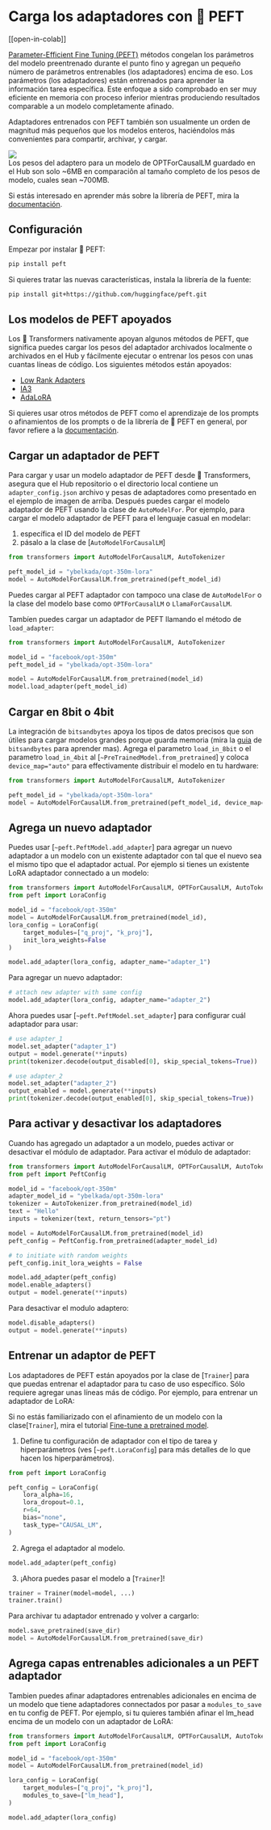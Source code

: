 <!--Copyright 2023 The HuggingFace Team. All rights reserved.
Licensed under the Apache License, Version 2.0 (the "License"); you may not use this file except in compliance with
the License. You may obtain a copy of the License at
http://www.apache.org/licenses/LICENSE-2.0
Unless required by applicable law or agreed to in writing, software distributed under the License is distributed on
an "AS IS" BASIS, WITHOUT WARRANTIES OR CONDITIONS OF ANY KIND, either express or implied. See the License for the
specific language governing permissions and limitations under the License.
⚠️ Note that this file is in Markdown but contain specific syntax for our doc-builder (similar to MDX) that may not be
rendered properly in your Markdown viewer.
-->

# Carga los adaptadores con 🤗 PEFT

[[open-in-colab]]

[Parameter-Efficient Fine Tuning (PEFT)](https://huggingface.co/blog/peft) métodos congelan los parámetros del modelo preentrenado durante el punto fino y agregan un pequeño número de parámetros entrenables (los adaptadores) encima de eso.  Los parámetros (los adaptadores) están entrenados para aprender la información tarea específica.  Este enfoque a sido comprobado en ser muy eficiente en memoria con proceso inferior mientras produciendo resultados comparable a un modelo completamente afinado. 

 Adaptadores entrenados con PEFT también son usualmente un orden de magnitud más pequeños que los modelos enteros, haciéndolos más convenientes para compartir, archivar, y cargar. 

<div class="flex flex-col justify-center">
  <img src="https://huggingface.co/datasets/huggingface/documentation-images/resolve/main/peft/PEFT-hub-screenshot.png"/>
  <figcaption class="text-center">Los pesos del adaptero para un modelo de OPTForCausalLM guardado en el Hub son solo ~6MB en comparaciôn al tamaño completo de los  pesos de modelo, cuales sean ~700MB.</figcaption>
</div>

Si estás interesado en aprender más sobre la librería de PEFT, mira la [documentación](https://huggingface.co/docs/peft/index).

## Configuración

Empezar por instalar 🤗 PEFT:

```bash
pip install peft
```

Si quieres tratar las nuevas características, instala la librería de la fuente:

```bash
pip install git+https://github.com/huggingface/peft.git
```

##  Los modelos de PEFT apoyados

Los 🤗 Transformers nativamente apoyan algunos métodos de PEFT, que significa puedes cargar los pesos del adaptador archivados localmente o archivados en el Hub y fácilmente ejecutar o entrenar los pesos con unas cuantas líneas de código.  Los siguientes métodos están apoyados:

- [Low Rank Adapters](https://huggingface.co/docs/peft/conceptual_guides/lora)
- [IA3](https://huggingface.co/docs/peft/conceptual_guides/ia3)
- [AdaLoRA](https://arxiv.org/abs/2303.10512)

Si quieres usar otros métodos de PEFT como el aprendizaje de los prompts o afinamientos de los prompts o de la librería de 🤗 PEFT en general, por favor refiere a la [documentación](https://huggingface.co/docs/peft/index).


## Cargar un adaptador de PEFT

Para cargar y usar un modelo adaptador de PEFT desde 🤗 Transformers, asegura que el Hub repositorio o el directorio local contiene un `adapter_config.json` archivo y pesas de adaptadores como presentado en el ejemplo de imagen de arriba. Después puedes cargar el modelo adaptador de PEFT usando la clase de `AutoModelFor`. Por ejemplo, para cargar el modelo adaptador de PEFT para el lenguaje casual en modelar:

1. específica el ID del modelo de PEFT
2. pásalo a la clase de [`AutoModelForCausalLM`]

```py
from transformers import AutoModelForCausalLM, AutoTokenizer

peft_model_id = "ybelkada/opt-350m-lora"
model = AutoModelForCausalLM.from_pretrained(peft_model_id)
```

<Tip>

Puedes cargar al PEFT adaptador con tampoco una clase de `AutoModelFor` o la clase del modelo base como `OPTForCausalLM` o `LlamaForCausalLM`.

</Tip>

Tambíen puedes cargar un adaptador de PEFT llamando el método de `load_adapter`:

```py
from transformers import AutoModelForCausalLM, AutoTokenizer

model_id = "facebook/opt-350m"
peft_model_id = "ybelkada/opt-350m-lora"

model = AutoModelForCausalLM.from_pretrained(model_id)
model.load_adapter(peft_model_id)
```

## Cargar en 8bit o 4bit

La integración de `bitsandbytes` apoya los tipos de datos precisos que son útiles para cargar modelos grandes porque
 guarda memoria (mira la [guia](https://huggingface.co/docs/transformers/quantization#bitsandbyes) de `bitsandbytes` para aprender mas). Agrega el parametro `load_in_8bit` o el parametro `load_in_4bit` al [`~PreTrainedModel.from_pretrained`] y coloca `device_map="auto"` para effectivamente distribuir el modelo en tu hardware:

```py
from transformers import AutoModelForCausalLM, AutoTokenizer

peft_model_id = "ybelkada/opt-350m-lora"
model = AutoModelForCausalLM.from_pretrained(peft_model_id, device_map="auto", load_in_8bit=True)
```

## Agrega un nuevo adaptador

Puedes usar [`~peft.PeftModel.add_adapter`] para agregar un nuevo adaptador a un modelo con un existente adaptador con tal que
 el nuevo sea el mismo tipo que el adaptador actual. Por ejemplo si tienes un existente LoRA adaptador connectado a un modelo:

```py
from transformers import AutoModelForCausalLM, OPTForCausalLM, AutoTokenizer
from peft import LoraConfig

model_id = "facebook/opt-350m"
model = AutoModelForCausalLM.from_pretrained(model_id),
lora_config = LoraConfig(
    target_modules=["q_proj", "k_proj"],
    init_lora_weights=False
)

model.add_adapter(lora_config, adapter_name="adapter_1")
```

Para agregar un nuevo adaptador:

```py
# attach new adapter with same config
model.add_adapter(lora_config, adapter_name="adapter_2")
```

Ahora puedes usar [`~peft.PeftModel.set_adapter`] para configurar cuál adaptador para usar:

```py
# use adapter_1
model.set_adapter("adapter_1")
output = model.generate(**inputs)
print(tokenizer.decode(output_disabled[0], skip_special_tokens=True))

# use adapter_2
model.set_adapter("adapter_2")
output_enabled = model.generate(**inputs)
print(tokenizer.decode(output_enabled[0], skip_special_tokens=True))
```

## Para activar y desactivar los adaptadores

Cuando has agregado un adaptador a un modelo, puedes activar or desactivar el módulo de adaptador. Para activar el módulo de adaptador:

```py
from transformers import AutoModelForCausalLM, OPTForCausalLM, AutoTokenizer
from peft import PeftConfig

model_id = "facebook/opt-350m"
adapter_model_id = "ybelkada/opt-350m-lora"
tokenizer = AutoTokenizer.from_pretrained(model_id)
text = "Hello"
inputs = tokenizer(text, return_tensors="pt")

model = AutoModelForCausalLM.from_pretrained(model_id)
peft_config = PeftConfig.from_pretrained(adapter_model_id)

# to initiate with random weights
peft_config.init_lora_weights = False

model.add_adapter(peft_config)
model.enable_adapters()
output = model.generate(**inputs)
```

Para desactivar el modulo adaptero:

```py
model.disable_adapters()
output = model.generate(**inputs)
```

## Entrenar un adaptor de PEFT

Los adaptadores de PEFT están apoyados por la clase de [`Trainer`] para que puedas entrenar el adaptador para tu caso de uso específico. Sólo requiere agregar unas líneas más de código.  Por ejemplo, para entrenar un adaptador de LoRA:  

<Tip>

Si no estás familiarizado con el afinamiento de un modelo con la clase[`Trainer`], mira el tutorial [Fine-tune a pretrained model](training).

</Tip>

1. Define tu configuraciôn de adaptador con el tipo de tarea y hiperparámetros (ves [`~peft.LoraConfig`] para más detalles de lo que
 hacen los hiperparámetros).

```py
from peft import LoraConfig

peft_config = LoraConfig(
    lora_alpha=16,
    lora_dropout=0.1,
    r=64,
    bias="none",
    task_type="CAUSAL_LM",
)
```

2. Agrega el adaptador al modelo.

```py
model.add_adapter(peft_config)
```

3. ¡Ahora puedes pasar el modelo a [`Trainer`]!

```py
trainer = Trainer(model=model, ...)
trainer.train()
```

Para archivar tu adaptador entrenado y volver a cargarlo:

```py
model.save_pretrained(save_dir)
model = AutoModelForCausalLM.from_pretrained(save_dir)
```

## Agrega capas entrenables adicionales a un PEFT adaptador

Tambien puedes afinar adaptadores entrenables adicionales en encima de un modelo que tiene adaptadores connectados por pasar a `modules_to_save` en tu config de PEFT. Por ejemplo, si tu quieres también afinar el lm_head encima de un modelo con un adaptador de LoRA:

```py
from transformers import AutoModelForCausalLM, OPTForCausalLM, AutoTokenizer
from peft import LoraConfig

model_id = "facebook/opt-350m"
model = AutoModelForCausalLM.from_pretrained(model_id)

lora_config = LoraConfig(
    target_modules=["q_proj", "k_proj"],
    modules_to_save=["lm_head"],
)

model.add_adapter(lora_config)
```


<!--
TODO: (@younesbelkada @stevhliu)
-   Link to PEFT docs for further details
-   Trainer  
-   8-bit / 4-bit examples ?
-->
